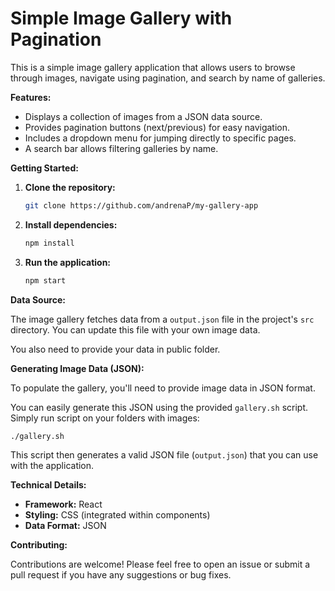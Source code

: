 # Simple Image Gallery with Pagination

This is a simple image gallery application that allows users to browse through images, navigate using pagination, and search by name of galleries. 


**Features:**

*   Displays a collection of images from a JSON data source.
*   Provides pagination buttons (next/previous) for easy navigation.
*   Includes a dropdown menu for jumping directly to specific pages.
*   A search bar allows filtering galleries by name.

**Getting Started:**

1.  **Clone the repository:**

    ```bash
    git clone https://github.com/andrenaP/my-gallery-app
    ```

2.  **Install dependencies:**

    ```bash
    npm install
    ```

3.  **Run the application:**

    ```bash
    npm start
    ```

**Data Source:**

The image gallery fetches data from a `output.json` file in the project's `src` directory. You can update this file with your own image data.

You also need to provide your data in public folder.

**Generating Image Data (JSON):**

To populate the gallery, you'll need to provide image data in JSON format. 

You can easily generate this JSON using the provided `gallery.sh` script. Simply run script on your folders with images:

```bash
./gallery.sh
```

This script then generates a valid JSON file (`output.json`) that you can use with the application.

**Technical Details:**

*   **Framework:** React
*   **Styling:** CSS (integrated within components)
*   **Data Format:** JSON

**Contributing:**

Contributions are welcome! Please feel free to open an issue or submit a pull request if you have any suggestions or bug fixes.
